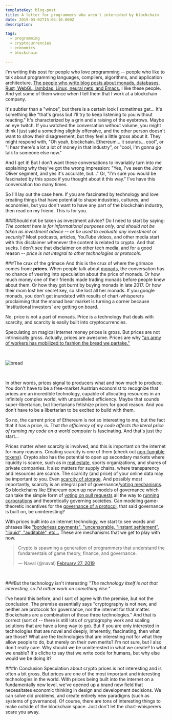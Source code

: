 ```yaml
---
templateKey: blog-post
title: A letter for programmers who aren't interested by blockchain
date: 2019-03-02T15:04:10.000Z
description:

tags:
  - programming
  - cryptocurrencies
  - economics
  - blockchain

---
```


I'm writing this post for people who love programming -- people who like to talk about programming languages, compilers, algorithms, and application architecture.  [The people who write blog posts about monads, databases, Rust, WebGL, lambdas, Linux, neural nets, and Emacs.](https://joy.recurse.com/)  I like these people.  And yet some of them wince when I tell them that I work at a blockchain company.

It's subtler than a "wince", but there is a certain look I sometimes get... It's something like "that's gross but I'll try to keep listening to you without reacting."  It's characterized by a grin and a raising of the eyebrows.  Maybe an eye twitch.  If you watched the conversation without volume, you might think I just said a something slightly offensive, and the other person doesn't want to show their disagreement, but they feel a little gross about it.  They might respond with, "Oh yeah, blockchain.  Ethereum... it sounds... cool", or "I hear there's a lot a lot of money in that industry", or "cool, I'm gonna go talk to someone else now."

And I get it!  But I don't want these conversations to invariably turn into me explaining why they've got the wrong impression: "Yes, I've seen the John Oliver segment, and yes it's accurate, but..."  Or, "I'm sure you would be fascinated by this space if you thought about it this way."  I've have this conversation too many times.

So I'll lay out the case here.  If you are fascinated by technology and love creating things that have potential to shape industries, cultures, and economies, but you don't want to have any part of the blockchain industry, then read on my friend.  This is for you.

###Should not be taken as investment advice?
Do I need to start by saying: *The content here is for informational purposes only, and should not be taken as investment advice -- or be used to evaluate any investment or security*?  Most podcasts, articles, YouTube videos, and other media start with this disclaimer whenever the content is related to crypto.  And that sucks.  I don't see that disclaimer on other tech media, and for a good reason -- *price is not integral to other technologies or protocols*.

###The crux of the grimace
And this is the crux of where the grimace comes from: **prices**.  When people talk about [monads](https://en.wikipedia.org/wiki/Monad_(functional_programming)), the conversation has no chance of veering into speculation about the price of monads.  Or how much money one of their friends made trading monads before people knew about them.  Or how they got burnt by buying monads in late 2017.  Or how their mom lost her secret key, so she lost all her monads.  If you google monads, you don't get inundated with results of chart-whisperers proclaiming that the monad bear market is turning a corner because 'institutional investors' are getting on board. 

No, price is not a part of monads.  Price is a technology that deals with scarcity, and scarcity is easily built into cryptocurrencies.

Speculating on magical internet money prices is gross.  But prices are not intrinsically gross.  Actually, prices are awesome.  Prices are why ["an army of workers has mobilized to fashion the bread we partake."](https://wonderfulloaf.org/)

<br />

![bread](/img/bread.jpg)

<br />

In other words, prices signal to producers what and how much to produce.  You don't have to be a free-market Austrian economist to recognize that prices are an incredible technology, capable of allocating resources in an infinitely complex world, with unparalleled efficiency.  Maybe that sounds super-libertarian, but libertarians fetishize prices for good reason.  And you don't have to be a libertarian to be excited to build with them.

So no, the current price of Ethereum is not so interesting to me, but the fact that it has a price, is.  That *the efficiency of my code affects the literal price of running my code on a world computer* is fascinating.  And that's just the start...

Prices matter when scarcity is involved, and this is important on the internet for many reasons.  Creating scarcity is one of them (check out [non-fungible tokens](https://en.wikipedia.org/wiki/Non-fungible_token)).  Crypto also has the potential to open up secondary markets where liquidity is scarce, such as in [real estate](https://meridio.co), sports organizations, and shares of private companies.  It also matters for supply chains, where transparency and resources are scarce.  The scarcity (and price) of your online data may be important to you.  Even [scarcity of storage](https://filecoin.io/).  And possibly most importantly, scarcity is an integral part of governance/[voting mechanisms](https://vitalik.ca/general/2018/04/20/radical_markets.html).  So blockchains like Ethereum open up new models of governance which can take the simple form of [voting on pull requests](https://github.com/dao-git/dao-git-probot) all the way to [running corporations](https://blog.0xproject.com/blockchain-governance-7ff89e6ec383) and theoretically governing societies.  Can modeling game-theoretic incentives for the [governance of a protocol](https://vitalik.ca/general/2017/12/17/voting.html), that said governance is built on, be uninteresting?

With prices built into an internet technology, we start to see words and phrases like ["borderless payments", "uncensorable, "instant settlement", "liquid", "auditable", etc...](https://medium.com/wyre-capital/why-you-should-care-about-crypto-finance-61078b18f70d)  These are mechanisms that we get to play with now.

<blockquote class="twitter-tweet" data-lang="en"><p lang="en" dir="ltr">Crypto is spawning a generation of programmers that understand the fundamentals of game theory, finance, and governance.</p>&mdash; Naval (@naval) <a href="https://twitter.com/naval/status/1100678566075756545?ref_src=twsrc%5Etfw">February 27, 2019</a></blockquote>
<br/>

###But the technology isn't interesting
*"The technology itself is not that interesting, so I'd rather work on something else."*

I've heard this before, and I sort of agree with the premise, but not the conclusion.  The premise essentially says "cryptography is not new, and neither are protocols for governance, nor the internet for that matter.  Blockchains are a combination of those three technologies."  And that is correct (sort of -- there is still lots of cryptogrophy work and scaling solutions that are have a long way to go).  But if you are only interested in technologies that are novel and deeply, inherently, fascinating, then what are those?  What are the technologies that are interesting not for what they allow people to do, but merely on their own merits?  I'm not sure, but I also don't really care.  Why should we be uninterested in what we create?  In what we enable?  It's cliche to say that we write code for humans, but why else would we be doing it?

###In Conclusion
Speculation about crypto prices is not interesting and is often a bit gross.  But prices are one of the most important and interesting technologies in the world.  With prices being built into the internet on a fundamentally new level, we've opened up a brand new field that necessitates economic thinking in design and development decisions.  We can solve old problems, and create entirely new paradigms (such as systems of governance).  Of course, there are tons of interesting things to make outside of the blockchain space.  Just don't let the chart-whisperers scare you away.